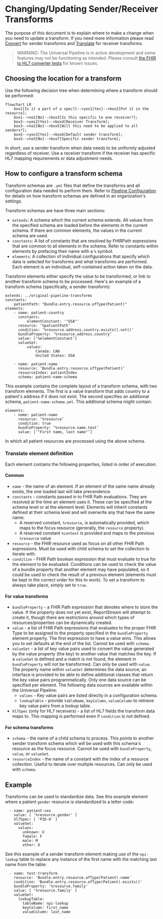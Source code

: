 # Changing/Updating Sender/Receiver Transforms

The purpose of this document is to explain where to make a change when you 
need to update a transform. If you need more information please read 
[Convert](../../universal-pipeline/convert.md) for sender transforms and
[Translate](../../universal-pipeline/translate.md) for receiver transforms.

> WARNING: The Universal Pipeline is in active development and some features may not be functioning as intended. 
> Please consult [the FHIR to HL7 converter tests](/prime-router/src/test/kotlin/fhirengine/translation/hl7/FhirToHl7ConverterTests.kt) for known issues.

## Choosing the location for a transform

Use the following decision tree when determining where a transform should be performed: 

```mermaid
flowchart LR
    box1[Is it a part of a spec?]-->yes1[Yes]-->box2[Put it in the resource];
    box1-->no1[No]-->box3[Is this specific to one receiver?];
    box3-->yes2[Yes]-->box4[Receiver Transform];
    box3-->no2[No]-->box5[Will this need to be applied to all senders?];
    box5-->yes3[Yes]-->box6[Default sender transform];
    box5-->no3[No]-->box7[Specific sender transform];
```

In short, use a sender transform when data needs to be uniformly adjusted regardless of receiver.
Use a receiver transform if the receiver has specific HL7 mapping requirements or data adjustment needs.

## How to configure a transform schema

Transform schemas are `.yml` files that define the transforms and all configuration data needed to perform 
them. Refer to [Pipeline Configuration](../universal-pipeline-configuration.md) for details on how transform schemas
are defined in an organization's settings.

Transform schemas are have three main sections:
* `extends`: A schema which the current schema extends. All values from the specified schema are loaded before the
  elements in the current schema. If there are common elements, the values in the current schema are used.
* `constants`: A list of constants that are resolved by FHIRPath expressions that are common to all elements in the
  schema. Refer to constants within elements by prefacing their name with a `%` symbol.
* `elements`: A collection of individual configurations that specify which data is selected for transforms and what 
  transforms are performed. Each element is an individual, self-contained action taken on the data.

Transform elements either specify the value to be transformed, or link to another transform schema to be processed.
Here's an example of a transform schema (specifically, a sender transform):

```
extends: ../original-pipeline-transforms
constants:
    patientPath: "Bundle.entry.resource.ofType(Patient)"
elements:
    - name: patient-country
      constants:
          elementConstant: '"USA"'
      resource: ‘%patientPath’
      condition: ‘%resource.address.country.exists().not()’
      bundleProperty: ‘%resource.address.country’
      value: [‘%elementConstant’]
      valueSet:
          values:
              Canada: CAN
              United States: USA
              
    - name: patient-name
      resource: ‘Bundle.entry.resource.ofType(Patient)’
      resourceIndex: patientIndex
      schema: patient-name-schema
```

This example contains the complete layout of a transform schema, with two transform elements. The first is a value
transform that adds country to a patient's address if it does not exist. The second specifies an additional schema, 
`patient-name-schema.yml`. This additional schema might contain:

```
elements:
    - name: patient-name
      resource: ‘%resource’
      condition: true
      bundleProperty: ‘%resource.name.text’
      value: [‘"First name, last name"’]
```

In which all patient resources are processed using the above schema.

### Translate element definition

Each element contains the following properties, listed in order of execution:

#### Common

- `name` - the name of an element. If an element of the same name already exists,
  the one loaded last will take precendence.
- `constants` - constants passed in to FHIR Path evaluations. They are resolved at the time
  an element uses it. These can be specified at the schema level or at the element level. Elements will inherit
  constants defined at their schema level and will overwrite any that have the same name.
  - A reserved constant, `%resource`, is automatically provided, which maps to the focus resource
    (generally, the `resource` property).
  - A reserved constant `%context` is provided and maps to the previous `%resource` value
- `resource` - the FHIR resource used as focus on all other FHIR Path expressions. Must
  be used with child schema to set the collection to iterate with.
- `condition` - FHIR Path boolean expression that must evaluate to true for the element to
  be evaluated. Conditions can be used to check the value of a bundle property that
  another element may have populated, so it could be used to check the result of a
  previous element (elements must be kept in the correct order for this to work).
  To set a transform to always take place, simply set to `true`.

#### For value transforms

- `bundleProperty` - a FHIR Path expression that denotes where to store the value. If the property does not yet exist,
  ReportStream will attempt to create it, though there are restrictions around which types of resources/properties can
  be dynamically created.
- `value` - a list of FHIR Path expressions that evaluates to the proper FHIR Type to be
  assigned to the property specified in the `bundleProperty` element property. The first expression to
  have a value wins. This allows you to set defaults at the end of the list. Cannot be used with `schema`.
- `valueSet` - a list of key value pairs used to convert the value generated by the value property (the key)
  to another value that matches the key. If a `valueSet` is defined and a match is not found, the element in
  `bundleProperty` will not be transformed. Can only be used with `value`. The property name within `valueSet`
  determines the data source; an interface is provided to be able to define additional classes that return the key
  value pairs programmatically. Only one data source can be specified per element.
  The following data sources are available within the Universal Pipeline:
    - `values` - Key value pairs are listed directly in a configuration schema.
    - `lookupTable` - provide `tableName`, `keyColumn`, `valueColumn` to retrieve key value pairs from a lookup table.
- `hl7Spec` (only for HL7 receivers) - a list of HL7 fields the transform data maps to. This mapping is performed even
   if `condition` is not defined.

#### For schema transforms
 
- `schema` - the name of a child schema to process. This points to another sender transform schema which will be used
  with this schema's resource as the focus resource. Cannot be used with `bundleProperty`, `value`, or `valueSet`.
- `resourceIndex` - the name of a constant with the index of a resource collection. Useful to
  iterate over multiple resources. Can only be used with `schema`.

## Example



Transforms can be used to standardize data. See this example element where a patient `gender` resource is standardized
to a letter code:

```
  - name: patient-sex
    value: [ '%resource.gender' ]
    hl7Spec: [ 'PID-8' ]
    valueSet:
      values:
        unknown: U
        female: F
        male: M
        other: O
```

See this example of a sender transform element making use of the `npi-lookup` table to replace any instance of the first name
with the matching last name from the table:

```
  - name: test-transform
    resource: 'Bundle.entry.resource.ofType(Patient).name'
    condition: 'Bundle.entry.resource.ofType(Patient).exists()'
    bundleProperty: '%resource.family'
    value: [ '%resource.family' ]
    valueSet:
      lookupTable:
        tableName: npi-lookup
        keyColumn: first_name
        valueColumn: last_name
```

